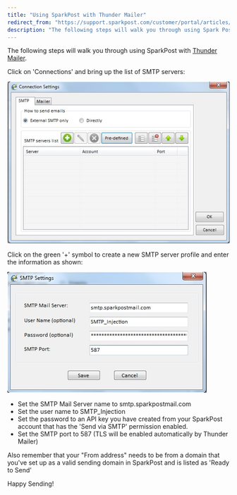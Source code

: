 ```yaml
---
title: "Using SparkPost with Thunder Mailer"
redirect_from: "https://support.sparkpost.com/customer/portal/articles/2092518-using-sparkpost-with-thunder-mailer"
description: "The following steps will walk you through using Spark Post with Thunder Mailer Click on Connections and bring up the list of SMTP servers Click on the green symbol to create a new SMTP server profile and enter the information as shown Set the SMTP Mail Server name to smtp..."
---
```


The following steps will walk you through using SparkPost with [Thunder Mailer](http://thundermailer.com).

Click on 'Connections' and bring up the list of SMTP servers:

![](media/using-spark-post-with-thunder-mailer/Thunder_Connection_original.jpg)

Click on the green '+' symbol to create a new SMTP server profile and enter the information as shown:

![](media/using-spark-post-with-thunder-mailer/ThunderSettings_original.jpg)

* Set the SMTP Mail Server name to smtp.sparkpostmail.com
* Set the user name to SMTP_Injection
* Set the password to an API key you have created from your SparkPost account that has the 'Send via SMTP' permission enabled.
* Set the SMTP port to 587 (TLS will be enabled automatically by Thunder Mailer)

Also remember that your "From address" needs to be from a domain that you've set up as a valid sending domain in SparkPost and is listed as 'Ready to Send'

Happy Sending!